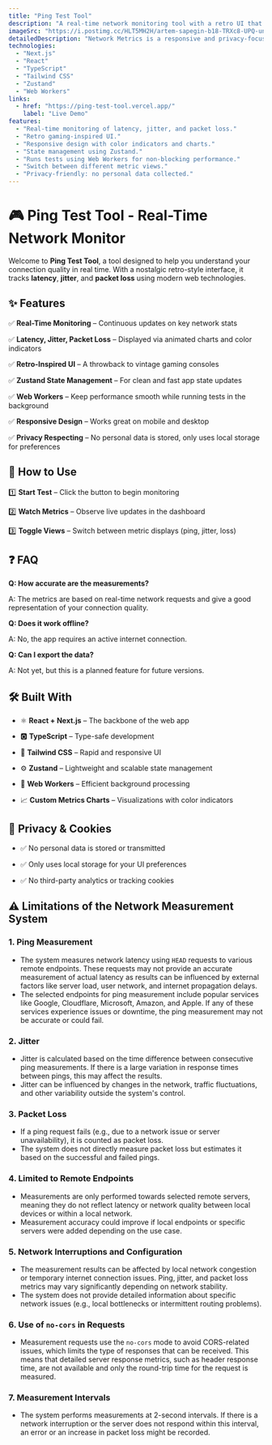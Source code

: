 ```yaml
---
title: "Ping Test Tool"
description: "A real-time network monitoring tool with a retro UI that helps users analyze latency, jitter, and packet loss."
imageSrc: "https://i.postimg.cc/HLT5MH2H/artem-sapegin-b18-TRXc8-UPQ-unsplash.jpg"
detailedDescription: "Network Metrics is a responsive and privacy-focused web app built with Next.js, TypeScript, and Zustand. It provides real-time feedback on connection quality, showing metrics like latency, jitter, and packet loss, all within a nostalgic retro-gaming interface."
technologies:
  - "Next.js"
  - "React"
  - "TypeScript"
  - "Tailwind CSS"
  - "Zustand"
  - "Web Workers"
links:
  - href: "https://ping-test-tool.vercel.app/"
    label: "Live Demo"
features:
  - "Real-time monitoring of latency, jitter, and packet loss."
  - "Retro gaming-inspired UI."
  - "Responsive design with color indicators and charts."
  - "State management using Zustand."
  - "Runs tests using Web Workers for non-blocking performance."
  - "Switch between different metric views."
  - "Privacy-friendly: no personal data collected."
---
```


# 🎮 Ping Test Tool - Real-Time Network Monitor  

Welcome to **Ping Test Tool**, a tool designed to help you understand your connection quality in real time. With a nostalgic retro-style interface, it tracks **latency**, **jitter**, and **packet loss** using modern web technologies.

## ✨ Features

✅ **Real-Time Monitoring** – Continuous updates on key network stats 

✅ **Latency, Jitter, Packet Loss** – Displayed via animated charts and color indicators  

✅ **Retro-Inspired UI** – A throwback to vintage gaming consoles  

✅ **Zustand State Management** – For clean and fast app state updates  

✅ **Web Workers** – Keep performance smooth while running tests in the background  

✅ **Responsive Design** – Works great on mobile and desktop  

✅ **Privacy Respecting** – No personal data is stored, only uses local storage for preferences  

## 🚀 How to Use

1️⃣ **Start Test** – Click the button to begin monitoring  

2️⃣ **Watch Metrics** – Observe live updates in the dashboard  

3️⃣ **Toggle Views** – Switch between metric displays (ping, jitter, loss)  

## ❓ FAQ

**Q: How accurate are the measurements?** 

A: The metrics are based on real-time network requests and give a good representation of your connection quality.

**Q: Does it work offline?**  

A: No, the app requires an active internet connection.

**Q: Can I export the data?**  

A: Not yet, but this is a planned feature for future versions.

## 🛠️ Built With

- ⚛️ **React + Next.js** – The backbone of the web app  

- 🅾️ **TypeScript** – Type-safe development  

- 🎨 **Tailwind CSS** – Rapid and responsive UI  

- ⚙️ **Zustand** – Lightweight and scalable state management  

- 💪 **Web Workers** – Efficient background processing    

- 📈 **Custom Metrics Charts** – Visualizations with color indicators  

## 🔐 Privacy & Cookies

- ✅ No personal data is stored or transmitted  

- ✅ Only uses local storage for your UI preferences  

- ✅ No third-party analytics or tracking cookies  

## ⚠️ Limitations of the Network Measurement System

### 1. **Ping Measurement**

   - The system measures network latency using `HEAD` requests to various remote endpoints. These requests may not provide an accurate measurement of actual latency as results can be influenced by external factors like server load, user network, and internet propagation delays.
   - The selected endpoints for ping measurement include popular services like Google, Cloudflare, Microsoft, Amazon, and Apple. If any of these services experience issues or downtime, the ping measurement may not be accurate or could fail.

### 2. **Jitter**

   - Jitter is calculated based on the time difference between consecutive ping measurements. If there is a large variation in response times between pings, this may affect the results.
   - Jitter can be influenced by changes in the network, traffic fluctuations, and other variability outside the system's control.

### 3. **Packet Loss**

   - If a ping request fails (e.g., due to a network issue or server unavailability), it is counted as packet loss.
   - The system does not directly measure packet loss but estimates it based on the successful and failed pings.

### 4. **Limited to Remote Endpoints**

   - Measurements are only performed towards selected remote servers, meaning they do not reflect latency or network quality between local devices or within a local network.
   - Measurement accuracy could improve if local endpoints or specific servers were added depending on the use case.

### 5. **Network Interruptions and Configuration**

   - The measurement results can be affected by local network congestion or temporary internet connection issues. Ping, jitter, and packet loss metrics may vary significantly depending on network stability.
   - The system does not provide detailed information about specific network issues (e.g., local bottlenecks or intermittent routing problems).

### 6. **Use of `no-cors` in Requests**

   - Measurement requests use the `no-cors` mode to avoid CORS-related issues, which limits the type of responses that can be received. This means that detailed server response metrics, such as header response time, are not available and only the round-trip time for the request is measured.

### 7. **Measurement Intervals**

   - The system performs measurements at 2-second intervals. If there is a network interruption or the server does not respond within this interval, an error or an increase in packet loss might be recorded.

